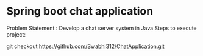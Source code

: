 # Spring boot chat application
Problem Statement : Develop a chat server system in Java
Steps to execute project:

git checkout https://github.com/Swabhi312/ChatApplication.git
